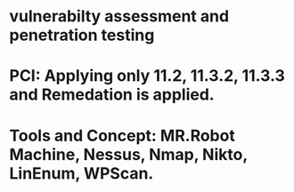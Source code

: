 # vulnerabilty assessment and penetration testing 
# PCI: Applying only 11.2, 11.3.2, 11.3.3 and Remedation is applied.
# Tools and Concept:  MR.Robot Machine, Nessus, Nmap, Nikto, LinEnum, WPScan.
